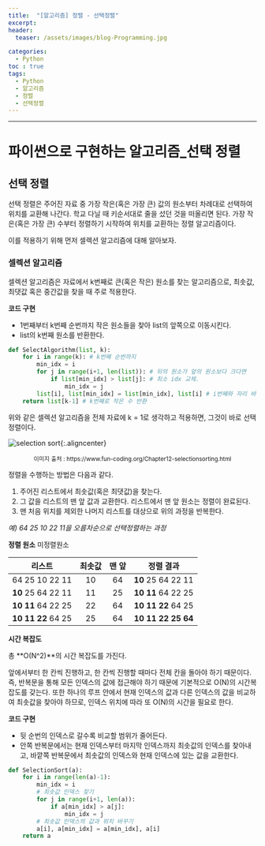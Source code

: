 ```yaml
---
title:  "[알고리즘] 정렬 - 선택정렬"
excerpt:
header:
  teaser: /assets/images/blog-Programming.jpg

categories:
  - Python
toc : true
tags:
  - Python
  - 알고리즘
  - 정렬
  - 선택정렬
---
```






---





# 파이썬으로 구현하는 알고리즘_선택 정렬



## 선택 정렬



  선택 정렬은 주어진 자료 중 가장 작은(혹은 가장 큰) 값의 원소부터 차례대로 선택하여 위치를 교환해 나간다. 학교 다닐 때 키순서대로 줄을 섰던 것을 떠올리면 된다. 가장 작은(혹은 가장 큰) 수부터 정렬하기 시작하여 위치를 교환하는 정렬 알고리즘이다.



 이를 적용하기 위해 먼저 셀렉션 알고리즘에 대해 알아보자.





### 셀렉션 알고리즘



 셀렉션 알고리즘은 자료에서 k번째로 큰(혹은 작은) 원소를 찾는 알고리즘으로, 최솟값, 최댓값 혹은 중간값을 찾을 때 주로 적용한다.



**코드 구현**

* 1번째부터 k번째 순번까지 작은 원소들을 찾아 list의 앞쪽으로 이동시킨다.
* list의 k번째 원소를 반환한다.

```python
def SelectAlgorithm(list, k):
    for i in range(k): # k번째 순번까지
        min_idx = i
        for j in range(i+1, len(list)): # 뒤의 원소가 앞의 원소보다 크다면 
            if list[min_idx] > list[j]: # 최소 idx 교체.
                min_idx = j 
        list[i], list[min_idx] = list[min_idx], list[i] # i번째와 자리 바꿈.
    return list[k-1] # k번째로 작은 수 반환
```



 위와 같은 셀렉션 알고리즘을 전체 자료에 k = 1로 생각하고 적용하면, 그것이 바로 선택 정렬이다. 



![selection sort]({{site.url}}/assets/images/Selection-Sort.gif){:.aligncenter}

<center><sup>이미지 출처 : https://www.fun-coding.org/Chapter12-selectionsorting.html</sup></center>



 정렬을 수행하는 방법은 다음과 같다.

1. 주어진 리스트에서 최솟값(혹은 최댓값)을 찾는다.
2. 그 값을 리스트의 맨 앞 값과 교환한다. 리스트에서 맨 앞 원소는 정렬이 완료된다.
3. 맨 처음 위치를 제외한 나머지 리스트를 대상으로 위의 과정을 반복한다.



*예) 64 25 10 22 11을 오름차순으로 선택정렬하는 과정*

**정렬 원소** 미정렬원소

|       리스트       | 최솟값 | 맨 앞 |     정렬 결과      |
| :----------------: | :----: | :---: | :----------------: |
|   64 25 10 22 11   |   10   |  64   | **10** 25 64 22 11 |
| **10** 25 64 22 11 |   11   |  25   | **10 11** 64 22 25 |
| **10 11** 64 22 25 |   22   |  64   | **10 11 22** 64 25 |
| **10 11 22** 64 25 |   25   |  64   | **10 11 22 25 64** |



**시간 복잡도**

 총 **O(N^2)**의 시간 복잡도를 가진다. 

 앞에서부터 한 칸씩 진행하고, 한 칸씩 진행할 때마다 전체 칸을 돌아야 하기 때문이다. 즉,  반복문을 통해 모든 인덱스의 값에 접근해야 하기 때문에 기본적으로 O(N)의 시간복잡도를 갖는다. 또한 하나의 루프 안에서 현재 인덱스의 값과 다른 인덱스의 값을 비교하여 최솟값을 찾아야 하므로, 인덱스 위치에 따라 또 O(N)의 시간을 필요로 한다.



**코드 구현**

* 뒷 순번의 인덱스로 갈수록 비교할 범위가 줄어든다.
* 안쪽 반복문에서는 현재 인덱스부터 마지막 인덱스까지 최솟값의 인덱스를 찾아내고, 바깥쪽 반복문에서 최솟값의 인덱스와 현재 인덱스에 있는 값을 교환한다.

```python
def SelectionSort(a):
    for i in range(len(a)-1):
        min_idx = i
        # 최솟값 인덱스 찾기
        for j in range(i+1, len(a)):
            if a[min_idx] > a[j]:
                min_idx = j
        # 최솟값 인덱스의 값과 위치 바꾸기
        a[i], a[min_idx] = a[min_idx], a[i]
    return a
```





